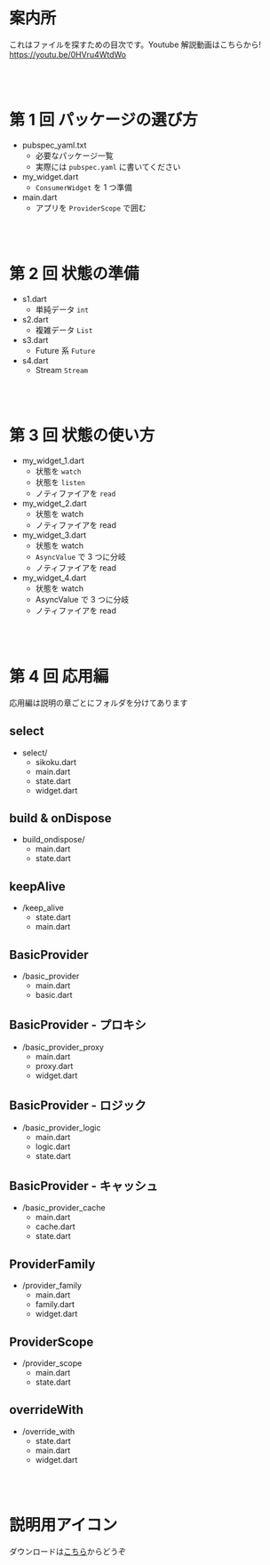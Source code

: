 # 案内所

これはファイルを探すための目次です。Youtube 解説動画はこちらから!  
https://youtu.be/0HVru4WtdWo

<br/><br/>

# **第 1 回** パッケージの選び方

- pubspec_yaml.txt
  - 必要なパッケージ一覧
  - 実際には `pubspec.yaml` に書いてください
- my_widget.dart
  - `ConsumerWidget` を 1 つ準備
- main.dart
  - アプリを `ProviderScope` で囲む

<br/><br/>

# **第 2 回** 状態の準備

- s1.dart
  - 単純データ `int`
- s2.dart
  - 複雑データ `List`
- s3.dart
  - Future 系 `Future`
- s4.dart
  - Stream `Stream`

<br/><br/>

# **第 3 回** 状態の使い方

- my_widget_1.dart
  - 状態を `watch`
  - 状態を `listen`
  - ノティファイアを `read`
- my_widget_2.dart
  - 状態を watch
  - ノティファイアを read
- my_widget_3.dart
  - 状態を watch
  - `AsyncValue` で 3 つに分岐
  - ノティファイアを read
- my_widget_4.dart
  - 状態を watch
  - AsyncValue で 3 つに分岐
  - ノティファイアを read

<br/><br/>

# **第 4 回** 応用編

応用編は説明の章ごとにフォルダを分けてあります

## select

- select/
  - sikoku.dart
  - main.dart
  - state.dart
  - widget.dart

## build & onDispose

- build_ondispose/
  - main.dart
  - state.dart

## keepAlive

- /keep_alive
  - state.dart
  - main.dart

## BasicProvider

- /basic_provider
  - main.dart
  - basic.dart

## BasicProvider - プロキシ

- /basic_provider_proxy
  - main.dart
  - proxy.dart
  - widget.dart

## BasicProvider - ロジック

- /basic_provider_logic
  - main.dart
  - logic.dart
  - state.dart

## BasicProvider - キャッシュ

- /basic_provider_cache
  - main.dart
  - cache.dart
  - state.dart

## ProviderFamily

- /provider_family
  - main.dart
  - family.dart
  - widget.dart

## ProviderScope

- /provider_scope
  - main.dart
  - state.dart

## overrideWith

- /override_with
  - state.dart
  - main.dart
  - widget.dart

<br/><br/>

# 説明用アイコン

ダウンロードは[こちら](https://github.com/rbdog/design-icons/releases)からどうぞ
